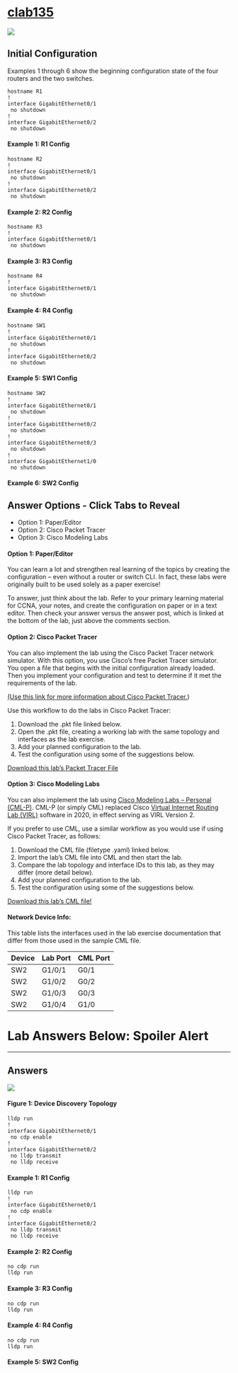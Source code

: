 # [clab135](https://www.certskills.com/clab135/)

![](../images/clab135_img1.svg)

## Initial Configuration

Examples 1 through 6 show the beginning configuration state of the four routers and the two switches.

    hostname R1
    !
    interface GigabitEthernet0/1
     no shutdown
    !
    interface GigabitEthernet0/2
     no shutdown

#### Example 1: R1 Config

    hostname R2
    !
    interface GigabitEthernet0/1
     no shutdown
    !
    interface GigabitEthernet0/2
     no shutdown

#### Example 2: R2 Config

    hostname R3
    !
    interface GigabitEthernet0/1
     no shutdown

#### Example 3: R3 Config

    hostname R4
    !
    interface GigabitEthernet0/1
     no shutdown

#### Example 4: R4 Config

    hostname SW1
    !
    interface GigabitEthernet0/1
     no shutdown
    !
    interface GigabitEthernet0/2
     no shutdown

#### Example 5: SW1 Config

    hostname SW2
    !
    interface GigabitEthernet0/1
     no shutdown
    !
    interface GigabitEthernet0/2
     no shutdown
    !
    interface GigabitEthernet0/3
     no shutdown
    !
    interface GigabitEthernet1/0
     no shutdown

#### Example 6: SW2 Config

## Answer Options - Click Tabs to Reveal

- Option 1: Paper/Editor
- Option 2: Cisco Packet Tracer
- Option 3: Cisco Modeling Labs

#### Option 1: Paper/Editor

You can learn a lot and strengthen real learning of the topics by creating the configuration – even without a router or switch CLI. In fact, these labs were originally built to be used solely as a paper exercise!

To answer, just think about the lab. Refer to your primary learning material for CCNA, your notes, and create the configuration on paper or in a text editor. Then check your answer versus the answer post, which is linked at the bottom of the lab, just above the comments section.

#### Option 2: Cisco Packet Tracer

You can also implement the lab using the Cisco Packet Tracer network simulator. With this option, you use Cisco’s free Packet Tracer simulator. You open a file that begins with the initial configuration already loaded. Then you implement your configuration and test to determine if it met the requirements of the lab.

[(Use this link for more information about Cisco Packet Tracer.](https://www.certskills.com/packettracer))

Use this workflow to do the labs in Cisco Packet Tracer:

1. Download the .pkt file linked below.
2. Open the .pkt file, creating a working lab with the same topology and interfaces as the lab exercise.
3. Add your planned configuration to the lab.
4. Test the configuration using some of the suggestions below.

[Download this lab’s Packet Tracer File](https://files.certskills.com/virl/clab135.pkt)

#### Option 3: Cisco Modeling Labs

You can also implement the lab using [Cisco Modeling Labs – Personal (CML-P)](https://developer.cisco.com/modeling-labs/). CML-P (or simply CML) replaced Cisco [Virtual Internet Routing Lab (VIRL)](https://virl.cisco.com/) software in 2020, in effect serving as VIRL Version 2.

If you prefer to use CML, use a similar workflow as you would use if using Cisco Packet Tracer, as follows:

1. Download the CML file (filetype .yaml) linked below.
2. Import the lab’s CML file into CML and then start the lab.
3. Compare the lab topology and interface IDs to this lab, as they may differ (more detail below).
4. Add your planned configuration to the lab.
5. Test the configuration using some of the suggestions below.

[Download this lab’s CML file!](https://files.certskills.com/virl/clab135.yaml)

#### Network Device Info:

This table lists the interfaces used in the lab exercise documentation that differ from those used in the sample CML file.

| **Device** | **Lab Port** | **CML Port** |
| --- | --- | --- |
| SW2 | G1/0/1 | G0/1 |
| SW2 | G1/0/2 | G0/2 |
| SW2 | G1/0/3 | G0/3 |
| SW2 | G1/0/4 | G1/0 |

# Lab Answers Below: Spoiler Alert

---

## Answers

![](../images/clab135_img1.svg)

#### Figure 1: Device Discovery Topology

    lldp run
    !
    interface GigabitEthernet0/1
     no cdp enable
    !
    interface GigabitEthernet0/2
     no lldp transmit
     no lldp receive

#### Example 1: R1 Config

    lldp run
    !
    interface GigabitEthernet0/1
     no cdp enable
    !
    interface GigabitEthernet0/2
     no lldp transmit
     no lldp receive

#### Example 2: R2 Config

    no cdp run
    lldp run

#### Example 3: R3 Config

    no cdp run
    lldp run

#### Example 4: R4 Config

    no cdp run
    lldp run

#### Example 5: SW2 Config